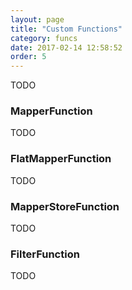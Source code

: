 ```yaml
---
layout: page
title: "Custom Functions"
category: funcs
date: 2017-02-14 12:58:52
order: 5 
---
```


TODO
### MapperFunction
TODO
### FlatMapperFunction
TODO
### MapperStoreFunction
TODO
### FilterFunction
TODO

